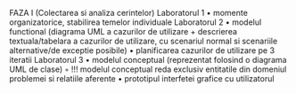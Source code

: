 FAZA I (Colectarea si analiza cerintelor) 
Laboratorul 1 
• momente organizatorice, stabilirea temelor individuale 
Laboratorul 2 
• modelul functional (diagrama UML a cazurilor de utilizare + descrierea textuala/tabelara 
a cazurilor de utilizare, cu scenariul normal si scenariile alternative/de exceptie posibile) 
• planificarea cazurilor de utilizare pe 3 iteratii 
Laboratorul 3 
• modelul conceptual (reprezentat folosind o diagrama UML de clase) 
◦ !!! modelul conceptual reda exclusiv entitatile din domeniul problemei si relatiile 
aferente 
• prototipul interfetei grafice cu utilizatorul 